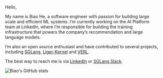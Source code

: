 Hello,

My name is Biao He, a software engineer with passion for building large scale and efficient ML systems. I’m currently working on the AI Platform team at LinkedIn, where I’m responsible for building the training infrastructure that powers the company’s recommendation and large language models.

I’m also an open source enthusiast and have contributed to several projects, including [SGLang](https://github.com/sgl-project/sglang), [Liger-Kernel](https://github.com/linkedin/Liger-Kernel) and [VERL](https://github.com/volcengine/verl).

The best way to reach me is via [LinkedIn](https://www.linkedin.com/in/biao-he/) or [SGLang Slack](https://app.slack.com/client/T0652SSCVMG).

![Biao's GitHub stats](https://github-readme-stats.vercel.app/api?username=hebiao064&hide=contribs,prs)
